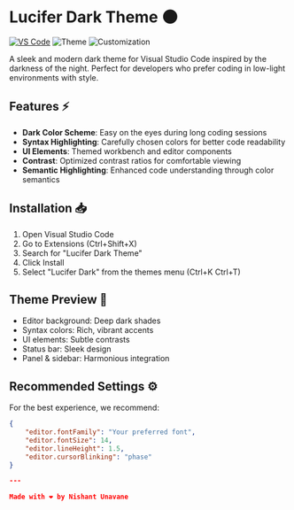 # Lucifer Dark Theme 🌑

[![VS Code](https://img.shields.io/badge/Visual_Studio_Code-0078D4?style=flat&logo=visual-studio-code&logoColor=white)](https://marketplace.visualstudio.com/items?itemName=YourExtensionName)
![Theme](https://img.shields.io/badge/Theme-Dark-red)
![Customization](https://img.shields.io/badge/Customization-Yes-brightgreen)

A sleek and modern dark theme for Visual Studio Code inspired by the darkness of the night. Perfect for developers who prefer coding in low-light environments with style.

## Features ⚡

- **Dark Color Scheme**: Easy on the eyes during long coding sessions
- **Syntax Highlighting**: Carefully chosen colors for better code readability
- **UI Elements**: Themed workbench and editor components
- **Contrast**: Optimized contrast ratios for comfortable viewing
- **Semantic Highlighting**: Enhanced code understanding through color semantics

## Installation 📥

1. Open Visual Studio Code
2. Go to Extensions (Ctrl+Shift+X)
3. Search for "Lucifer Dark Theme"
4. Click Install
5. Select "Lucifer Dark" from the themes menu (Ctrl+K Ctrl+T)

## Theme Preview 🎨

- Editor background: Deep dark shades
- Syntax colors: Rich, vibrant accents
- UI elements: Subtle contrasts
- Status bar: Sleek design
- Panel & sidebar: Harmonious integration

## Recommended Settings ⚙️

For the best experience, we recommend:

```json
{
    "editor.fontFamily": "Your preferred font",
    "editor.fontSize": 14,
    "editor.lineHeight": 1.5,
    "editor.cursorBlinking": "phase"
}

---

Made with ❤️ by Nishant Unavane
